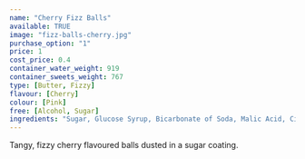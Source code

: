 ```yaml
---
name: "Cherry Fizz Balls"
available: TRUE
image: "fizz-balls-cherry.jpg"
purchase_option: "1"
price: 1
cost_price: 0.4
container_water_weight: 919
container_sweets_weight: 767
type: [Butter, Fizzy]
flavour: [Cherry]
colour: [Pink]
free: [Alcohol, Sugar]
ingredients: "Sugar, Glucose Syrup, Bicarbonate of Soda, Malic Acid, Citric Acid, Colours: E122"
---
```

Tangy, fizzy cherry flavoured balls dusted in a sugar coating.